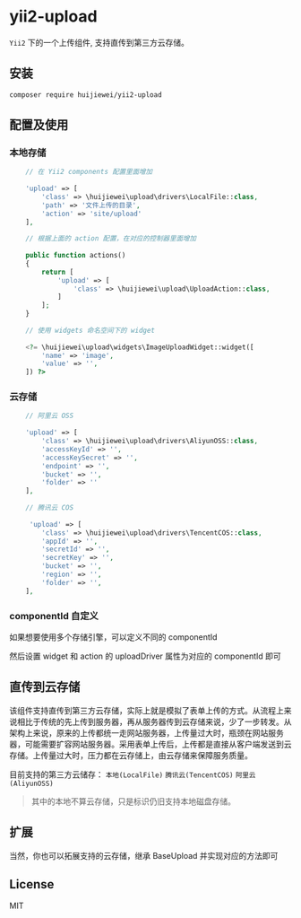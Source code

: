 
# yii2-upload

`Yii2` 下的一个上传组件, 支持直传到第三方云存储。

## 安装

```sh
composer require huijiewei/yii2-upload
```

## 配置及使用

### 本地存储
```php
    // 在 Yii2 components 配置里面增加
    
    'upload' => [
        'class' => \huijiewei\upload\drivers\LocalFile::class,
        'path' => '文件上传的目录',
        'action' => 'site/upload'
    ],
    
    // 根据上面的 action 配置，在对应的控制器里面增加
    
    public function actions()
    {
        return [
            'upload' => [
                'class' => \huijiewei\upload\UploadAction::class,
            ]
        ];
    }
    
    // 使用 widgets 命名空间下的 widget
    
    <?= \huijiewei\upload\widgets\ImageUploadWidget::widget([
        'name' => 'image',
        'value' => '',
    ]) ?>
```

### 云存储
```php
    // 阿里云 OSS
    
    'upload' => [
        'class' => \huijiewei\upload\drivers\AliyunOSS::class,
        'accessKeyId' => '',
        'accessKeySecret' => '',
        'endpoint' => '',
        'bucket' => '',
        'folder' => ''
    ],
    
    // 腾讯云 COS
    
     'upload' => [
        'class' => \huijiewei\upload\drivers\TencentCOS::class,
        'appId' => '',
        'secretId' => '',
        'secretKey' => '',
        'bucket' => '',
        'region' => '',
        'folder' => '',
    ],
```

### componentId 自定义

如果想要使用多个存储引擎，可以定义不同的 componentId

然后设置 widget 和 action 的 uploadDriver 属性为对应的 componentId 即可

## 直传到云存储
该组件支持直传到第三方云存储，实际上就是模拟了表单上传的方式。从流程上来说相比于传统的先上传到服务器，再从服务器传到云存储来说，少了一步转发。从架构上来说，原来的上传都统一走网站服务器，上传量过大时，瓶颈在网站服务器，可能需要扩容网站服务器。采用表单上传后，上传都是直接从客户端发送到云存储。上传量过大时，压力都在云存储上，由云存储来保障服务质量。

目前支持的第三方云储存：
`本地(LocalFile)` `腾讯云(TencentCOS)` `阿里云(AliyunOSS)` 
> 其中的本地不算云存储，只是标识仍旧支持本地磁盘存储。


## 扩展
当然，你也可以拓展支持的云存储，继承 BaseUpload 并实现对应的方法即可

## License
MIT
